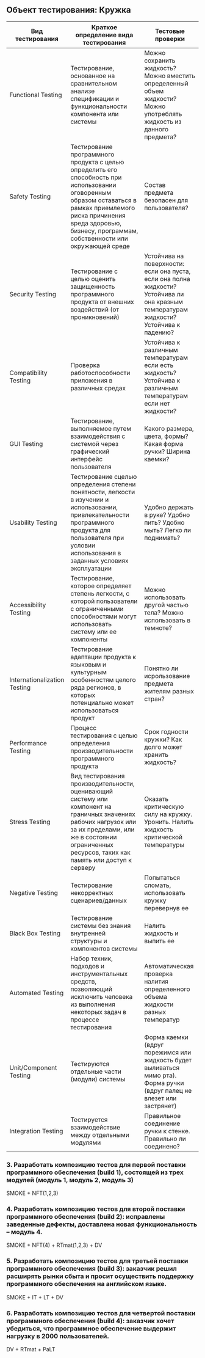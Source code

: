 ## Объект тестирования: Кружка
| Вид тестирования                  | Краткое определение вида тестирования                      | Тестовые проверки             |
| -------------                     |------------------                                         | -----                        |
| Functional Testing                | Тестирование, основанное на сравнительном анализе спецификации и функциональности компонента или системы  | Можно сохранить жидкость? Можно вместить определенный объем жидкости? Можно употреблять жидкость из данного предмета?|
| Safety Testing                    | Тестирование программного продукта с целью определить его способность при использовании оговоренным образом оставаться в рамках приемлемого риска причинения вреда здоровью, бизнесу, программам, собственности или окружающей среде | Состав предмета безопасен для пользователя?|
| Security Testing                  | Тестирование с целью оценить защищенность программного продукта от внешних воздействий (от проникновений) | Устойчива на поверхности: если она пуста, если она полна жидкости? Устойчива ли она кразным температурам жидкости? Устойчива к падению?|
| Compatibility Testing             | Проверка работоспособности приложения в различных средах | Устойчива к различным температурам если есть жидкость? Устойчива к различным температурам если нет жидкости? |
| GUI Testing                       | Тестирование, выполняемое путем взаимодействия с системой через графический интерфейс пользователя    | Какого размера, цвета, формы? Какая форма ручки? Ширина каемки? |
| Usability Testing                 | Тестирование сцелью определения степени понятности, легкости в изучении и использовании, привлекательности программного продукта для пользователя при условии использования в заданных условиях эксплуатации | Удобно держать в руке? Удобно пить? Удобно мыть? Легко ли поднимать?|
| Accessibility Testing             | Тестирование, которое определяет степень легкости, с которой пользователи с ограниченными способностями могут использовать систему или ее компоненты | Можно использовать другой частью тела? Можно использовать в темноте?|
| Internationalization Testing      | Тестирование адаптации продукта к языковым и культурным особенностям целого ряда регионов, в которых потенциально может использоваться продукт| Понятно ли исрользование предмета жителям разных стран?|
| Performance Testing               | Процесс тестирования с целью определения производительности программного продукта| Срок годности кружки? Как долго может хранить жидкость?|
| Stress Testing                    | Вид тестирования производительности, оценивающий систему или компонент на граничных значениях рабочих нагрузок или за их пределами, или же в состоянии ограниченных ресурсов, таких как память или доступ к серверу| Оказать критическую силу на кружку. Уронить. Налить жидкость критической температуры|
| Negative Testing                  | Тестирование некорректных сценариев/данных| Попытаться сломать, использовать кружку перевернув ее|
| Black Box Testing                 | Тестирование системы без знания внутренней структуры и компонентов системы| Налить жидкость и выпить ее|
| Automated Testing                 | Набор техник, подходов и инструментальных средств, позволяющий исключить человека из выполнения некоторых задач в процессе тестирования| Автоматическая проверка налития определенного объема жидкости разных температур|
| Unit/Component Testing            | Тестируются отдельные части (модули) системы| Форма каемки (вдруг порежимся или жидкость будет выливаться мимо рта). Форма ручки (вдруг палец не влезет или застрянет)|
| Integration Testing               | Тестируется взаимодействие между отдельными модулями| Правильное соединение ручки к стенке. Правильно ли соединено?|

### 3. Разработать композицию тестов для первой поставки программного обеспечения (build 1), состоящей из трех модулей (модуль 1, модуль 2, модуль 3)  
SMOKE + NFT(1,2,3)
### 4. Разработать композицию тестов для второй поставки программного обеспечения (build 2): исправлены заведенные дефекты, доставлена новая функциональность – модуль 4.
SMOKE + NFT(4) + RTmat(1,2,3) + DV
### 5. Разработать композицию тестов для третьей поставки программного обеспечения (build 3): заказчик решил расширять рынки сбыта и просит осуществить поддержку программного обеспечения на английском языке.
SMOKE + IT + LT + DV
### 6. Разработать композицию тестов для четвертой поставки программного обеспечения (build 4): заказчик хочет убедиться, что программное обеспечение выдержит нагрузку в 2000 пользователей.
DV + RTmat + PaLT

